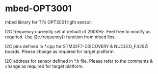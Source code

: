 # mbed-OPT3001

mbed library for TI's OPT3001 light sensor.

I2C frequency currently set at default of 200KHz. Feel free to modify as requried. Use i2c.frequency() function from mbed libs.

I2C pins defined in *.cpp for STM32F7-DISCOVERY & NUCLEO_F429ZI boards. Please change as required for target platform.

I2C address for sensor defined in *.h file. Please refer to the comments & change as required for target platform.
